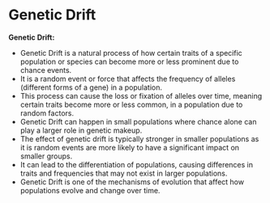# Genetic Drift

**Genetic Drift:**

- Genetic Drift is a natural process of how certain traits of a specific population or species can become more or less prominent due to chance events.
- It is a random event or force that affects the frequency of alleles (different forms of a gene) in a population.
- This process can cause the loss or fixation of alleles over time, meaning certain traits become more or less common, in a population due to random factors.
- Genetic Drift can happen in small populations where chance alone can play a larger role in genetic makeup.
- The effect of genetic drift is typically stronger in smaller populations as it is random events are more likely to have a significant impact on smaller groups.
- It can lead to the differentiation of populations, causing differences in traits and frequencies that may not exist in larger populations.
- Genetic Drift is one of the mechanisms of evolution that affect how populations evolve and change over time.
